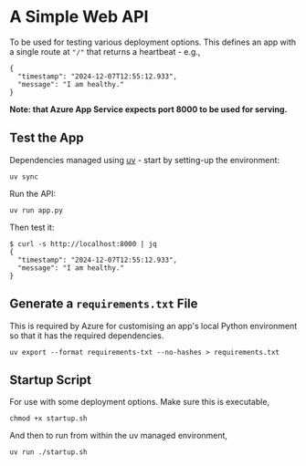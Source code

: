 # A Simple Web API

To be used for testing various deployment options. This defines an app with a single route at `"/"` that returns a heartbeat - e.g.,

```text
{
  "timestamp": "2024-12-07T12:55:12.933",
  "message": "I am healthy."
}
```

**Note: that Azure App Service expects port 8000 to be used for serving.**

## Test the App

Dependencies managed using [uv](https://docs.astral.sh/uv/) - start by setting-up the environment:

```text
uv sync
```

Run the API:

```text
uv run app.py
```

Then test it:

```text
$ curl -s http://localhost:8000 | jq
{
  "timestamp": "2024-12-07T12:55:12.933",
  "message": "I am healthy."
}
```

## Generate a `requirements.txt` File

This is required by Azure for customising an app's local Python environment so that it has the required dependencies.

```text
uv export --format requirements-txt --no-hashes > requirements.txt
```

## Startup Script

For use with some deployment options. Make sure this is executable,

```text
chmod +x startup.sh
```

And then to run from within the uv managed environment,

```text
uv run ./startup.sh
```
